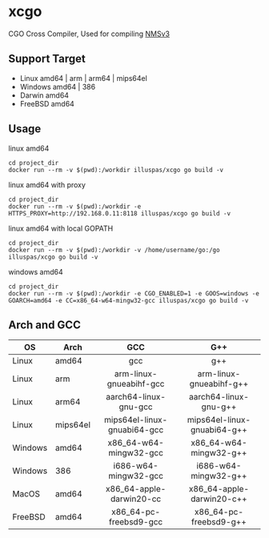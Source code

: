 # xcgo
CGO Cross Compiler, Used for compiling [NMSv3](https://github.com/NodeMedia/NodeMediaServer)

## Support Target
* Linux amd64 | arm | arm64 | mips64el
* Windows amd64 | 386
* Darwin amd64 
* FreeBSD amd64

## Usage 
linux amd64
```
cd project_dir
docker run --rm -v $(pwd):/workdir illuspas/xcgo go build -v
```

linux amd64 with proxy 
```
cd project_dir
docker run --rm -v $(pwd):/workdir -e HTTPS_PROXY=http://192.168.0.11:8118 illuspas/xcgo go build -v
```

linux amd64 with local GOPATH 
```
cd project_dir
docker run --rm -v $(pwd):/workdir -v /home/username/go:/go illuspas/xcgo go build -v
```

windows amd64
```
cd project_dir
docker run --rm -v $(pwd):/workdir -e CGO_ENABLED=1 -e GOOS=windows -e GOARCH=amd64 -e CC=x86_64-w64-mingw32-gcc illuspas/xcgo go build -v
```

## Arch and GCC
| OS        | Arch   |  GCC | G++ |
| --------   | -----  | :----:  | :----:  |
| Linux      | amd64   |   gcc     | g++     | 
| Linux        |   arm   |   arm-linux-gnueabihf-gcc  |arm-linux-gnueabihf-g++  |
| Linux        |    arm64    |  aarch64-linux-gnu-gcc  |aarch64-linux-gnu-g++  |
| Linux        |    mips64el    |  mips64el-linux-gnuabi64-gcc  |mips64el-linux-gnuabi64-g++  |
| Windows        |    amd64    |  x86_64-w64-mingw32-gcc  |x86_64-w64-mingw32-g++  |
| Windows        |    386    |  i686-w64-mingw32-gcc  |i686-w64-mingw32-g++  |
| MacOS | amd64 | x86_64-apple-darwin20-cc| x86_64-apple-darwin20-c++ |
| FreeBSD | amd64 | x86_64-pc-freebsd9-gcc| x86_64-pc-freebsd9-g++ |
